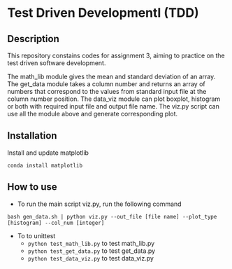 # Test Driven DevelopmentI (TDD)

## Description
This repository constains codes for assignment 3, aiming to practice on the test driven software development.

The math_lib module gives the mean and standard deviation of an array. 
The get_data module takes a column number and returns an array of numbers that correspond to the values from standard input file at the column number position.
The data_viz module can plot boxplot, histogram or both with required input file and output file name.
The viz.py script can use all the module above and generate corresponding plot.

## Installation
Install and update matplotlib
```
conda install matplotlib
```

## How to use
- To run the main script viz.py, run the following command
```
bash gen_data.sh | python viz.py --out_file [file name] --plot_type [histogram] --col_num [integer]
```

- To to unittest
	- `python test_math_lib.py` to test math_lib.py
	- `python test_get_data.py` to test get_data.py
	- `python test_data_viz.py` to test data_viz.py




